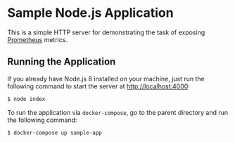 # Sample Node.js Application

This is a simple HTTP server for demonstrating the task of exposing
[Prometheus](https://prometheus.io) metrics.

## Running the Application

If you already have Node.js 8 installed on your machine, just run the following
command to start the server at <http://localhost:4000>:

```bash
$ node index
```

To run the application via `docker-compose`, go to the parent directory and run
the following command:

```bash
$ docker-compose up sample-app
```